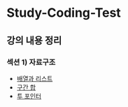 # Study-Coding-Test

## 강의 내용 정리
### 섹션 1) 자료구조
- [배열과 리스트](강의내용정리/섹션1_자료구조/배열과리스트.md)
- [구간 합](강의내용정리/섹션1_자료구조/구간합.md)
- [투 포인터](강의내용정리/섹션1_자료구조/투포인터.md)
